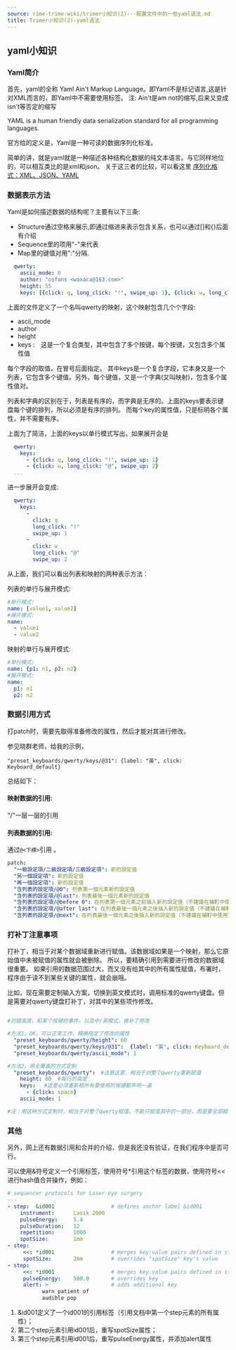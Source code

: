 ```yaml
---
source: rime-trime-wiki/trimer小知识(2)---配置文件中的一些yaml语法.md
title: Trimer小知识(2)-yaml语法
---
```


## yaml小知识
 
### Yaml简介
首先，yaml的全称 Yaml Ain't Markup Language。即Yaml不是标记语言,这是针对XML而言的，即Yaml中不需要使用标签。
注: Ain't是am not的缩写,后来又变成isn't等否定的缩写
 
YAML is a human friendly data serialization standard for all programming languages.
 
官方给的定义是，Yaml是一种可读的数据序列化标准。
 
简单的讲，就是yaml就是一种描述各种结构化数据的纯文本语言。与它同样地位的，可以相互类比的是xml和json。
关于这三者的比较，可以看这里
[序列化格式：XML、JSON、YAML](http://www.cnblogs.com/RicCC/archive/2010/03/01/serialization-data-format.html)
 
 
### 数据表示方法
 
Yaml是如何描述数据的结构呢？主要有以下三条:
 
- Structure通过空格来展示,即通过缩进来表示包含关系，也可以通过[]和{}后面有介绍
- Sequence里的项用"-"来代表
- Map里的键值对用":"分隔.
 
 
```yaml
  qwerty:
    ascii_mode: 0
    author: "osfans <waxaca@163.com>"
    height: 55
    keys: [{click: q, long_click: "!", swipe_up: 1}, {click: w, long_click: "@", swipe_up: 2}, {click: e, long_click: "#", swipe_up: 3}, {click: r, long_click: "$", swipe_up: 4}, {click: t, long_click: "%", swipe_up: 5}, {click: y, long_click: "^", swipe_up: 6}, {click: u, long_click: "&", swipe_up: 7}, {click: i, long_click: "*", swipe_up: 8}, {click: o, long_click: "(", swipe_up: 9}, {click: p, long_click: ")", swipe_up: 0}, {width: 5}, {click: a, long_click: select_all, swipe_down: Down, swipe_left: Left, swipe_right: Right, swipe_up: Up}, {click: s, long_click: "~", swipe_down: Page_Down, swipe_left: Home, swipe_right: End, swipe_up: Page_Up}, {click: d, long_click: "-", swipe_down: _}, {click: f, long_click: "+", swipe_down: "="}, {click: g, long_click: "\\", swipe_down: "|"}, {click: h, long_click: "[]", swipe_left: "[", swipe_right: "]"}, {click: j, long_click: "{}", swipe_left: "{", swipe_right: "}"}, {click: k, long_click: ":"}, {click: l, long_click: ";"}, {width: 5}, {click: Shift_L, composing: "'", send_bindings: true, width: 15}, {click: z, long_click: "`"}, {click: x, long_click: cut}, {click: c, long_click: copy}, {click: v, long_click: paste}, {click: b, long_click: Time, swipe_up: Date}, {click: n, long_click: "\""}, {click: m, long_click: "'"}, {click: BackSpace, width: 15}, {click: Mode_switch, long_click: Menu, width: 15}, {click: Keyboard_symbols, long_click: Keyboard_number}, {click: ",", long_click: "<", paging: Page_Up}, {click: space, width: 30}, {click: ., has_menu: Page_Down, long_click: ">"}, {click: "/", long_click: "?"}, {click: Return, long_click: CommitComment, width: 15}]
```
 
 
上面的文件定义了一个名叫qwerty的映射，这个映射包含几个个字段:
- ascii_mode
- author
- height
- keys :　这是一个复合类型，其中包含了多个按键，每个按键，又包含多个属性值
 
每个字段的取值，在冒号后面指定。
其中keys是一个复合字段，它本身又是一个列表，它包含多个键值。另外，每个键值，又是一个字典(又叫映射)，包含多个属性值对。

列表和字典的区别在于，列表是有序的，而字典是无序的。上面的keys要表示键盘每个键的排列，所以必须是有序的排列。
而每个key的属性值，只是标明各个属性，并不需要有序。


上面为了简洁，上面的keys以单行模式写出，如果展开会是
```yaml
  qwerty:
    keys:
      - {click: q, long_click: "!", swipe_up: 1}
      - {click: w, long_click: "@", swipe_up: 2}
  ...
```
 
进一步展开会变成:
 
```yaml
  qwerty:
    keys:
      -
        click: q
        long_click: "!"
        swipe_up: 1
      -
        click: w
        long_click: "@"
        swipe_up: 2
```
 
从上面，我们可以看出列表和映射的两种表示方法：
 
列表的单行与展开模式:

```yaml
#单行模式: 
name: [value1, value2]
#展开模式:
name:
  - value1
  - value2
```
 
 
映射的单行与展开模式:

```yaml
#单行模式: 
name: {p1: n1, p2: n2}
#展开模式:
name:
  p1: n1
  p2: n2
```
 
 
### 数据引用方式

打patch时，需要先取得准备修改的属性，然后才能对其进行修改。


参见晓群老师，给我的示例，

`"preset_keyboards/qwerty/keys/@31": {label: "英", click: Keyboard_default}`

总结如下：

#### 映射数据的引用:
"/"一层一层的引用

#### 列表数据的引用:
通过`@<下標>`引用 。

```yaml
patch:
  "一級設定項/二級設定項/三級設定項": 新的設定值
  "另一個設定項": 新的設定值
  "再一個設定項": 新的設定值
  "含列表的設定項/@0": 列表第一個元素新的設定值
  "含列表的設定項/@last": 列表最後一個元素新的設定值
  "含列表的設定項/@before 0": 在列表第一個元素之前插入新的設定值（不建議在補靪中使用）
  "含列表的設定項/@after last": 在列表最後一個元素之後插入新的設定值（不建議在補靪中使用）
  "含列表的設定項/@next": 在列表最後一個元素之後插入新的設定值（不建議在補靪中使用）
```


### 打补丁注意事项
打补丁，相当于对某个数据域重新进行赋值。该数据域如果是一个映射，那么它原始值中未被赋值的属性就会被删除。
所以，要精确引用到需要进行修改的数据域很重要。
如果引用的数据范围过大，而又没有给其中的所有属性赋值，布署时，程序由于读不到某些关键的属性，就会崩哦。

比如，现在需要定制输入方案，切换到英文模式时，调用标准的qwerty键盘。但是需要对qwerty键盘打补丁，对其中的某些项作修改。

```yaml

#对键高度，和某个按键的事件，以及中/英模式，做补丁修改

#方法1，OK，可以正常工作，精确指定了修改的属性
  "preset_keyboards/qwerty/height": 60  
  "preset_keyboards/qwerty/keys/@31":  {label: "英", click: Keyboard_default}
  "preset_keyboards/qwerty/ascii_mode": 1 

#方法2，用全覆盖的方式定制
  "preset_keyboards/qwerty":　#注意这里，相当于对整个qwerty重新赋值
    height: 60  #每行的高度
    keys: 　#这里必须重新把所有要使用的按键都声明一遍
      - {click: space}
    ascii_mode: 1

#注：用这种方式定制时，相当于对整个qwerty赋值，不能只赋值其中的一部分，而是要全部赋值。否则，未出现的属性值，会被删除
```


### 其他

另外，网上还有数据引用和合并的介绍，但是我还没有验证，在我们程序中是否可行。

可以使用&符号定义一个引用标签，使用符号*引用这个标签的数据，使用符号<<进行hash值合并操作，例如：

```yaml
# sequencer protocols for Laser eye surgery
---
- step:  &id001                  # defines anchor label &id001
    instrument:      Lasik 2000
    pulseEnergy:     5.4
    pulseDuration:   12
    repetition:      1000
    spotSize:        1mm
- step:
     <<: *id001                  # merges key:value pairs defined in step1 anchor
     spotSize:       2mm         # overrides "spotSize" key's value
- step:
     <<: *id001                  # merges key:value pairs defined in step1 anchor
     pulseEnergy:    500.0       # overrides key
     alert: >                    # adds additional key
           warn patient of
           audible pop
```

1. &id001定义了一个id001的引用标签（引用文档中第一个step元素的所有属性）；
2. 第二个step元素引用id001后，重写spotSize属性；
3. 第三个step元素引用id001后，重写pulseEnergy属性，并添加alert属性
